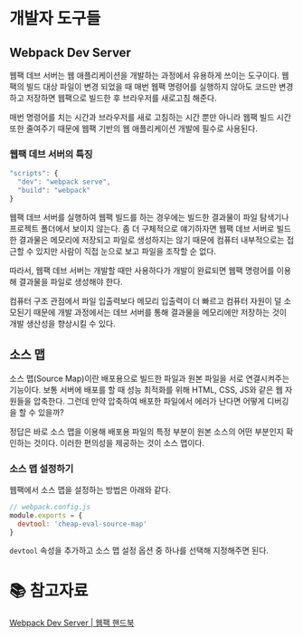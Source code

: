 # 개발자 도구들

## Webpack Dev Server

웹팩 데브 서버는 웹 애플리케이션을 개발하는 과정에서 유용하게 쓰이는 도구이다. 웹팩의 빌드 대상 파일이 변경 되었을 때 매번 웹팩 명령어를 실행하지 않아도 코드만 변경하고 저장하면 웹팩으로 빌드한 후 브라우저를 새로고침 해준다.

매번 명령어를 치는 시간과 브라우저를 새로 고침하는 시간 뿐만 아니라 웹팩 빌드 시간 또한 줄여주기 때문에 웹팩 기반의 웹 애플리케이션 개발에 필수로 사용된다.

### 웹팩 데브 서버의 특징

```javascript
"scripts": {
  "dev": "webpack serve",
  "build": "webpack"
}
```

웹팩 데브 서버를 실행하여 웹팩 빌드를 하는 경우에는 빌드한 결과물이 파일 탐색기나 프로젝트 폴더에서 보이지 않는다. 좀 더 구체적으로 얘기하자면 웹팩 데브 서버로 빌드한 결과물은 메모리에 저장되고 파일로 생성하지는 않기 때문에 컴퓨터 내부적으로는 접근할 수 있지만 사람이 직접 눈으로 보고 파일을 조작할 순 없다.

따라서, 웹팩 데브 서버는 개발할 때만 사용하다가 개발이 완료되면 웹팩 명령어를 이용해 결과물을 파일로 생성해야 한다.

컴퓨터 구조 관점에서 파일 입출력보다 메모리 입출력이 더 빠르고 컴퓨터 자원이 덜 소모된기 때문에 개발 과정에서는 데브 서버를 통해 결과물을 메모리에만 저장하는 것이 개발 생산성을 향상시킬 수 있다.

## 소스 맵

소스 맵(Source Map)이란 배포용으로 빌드한 파일과 원본 파일을 서로 연결시켜주는 기능이다. 보통 서버에 배포를 할 때 성능 최적화를 위해 HTML, CSS, JS와 같은 웹 자원들을 압축한다. 그런데 만약 압축하여 배포한 파일에서 에러가 난다면 어떻게 디버깅을 할 수 있을까?

정답은 바로 소스 맵을 이용해 배포용 파일의 특정 부분이 원본 소스의 어떤 부분인지 확인하는 것이다. 이러한 편의성을 제공하는 것이 소스 맵이다.

### 소스 맵 설정하기

웹팩에서 소스 맵을 설정하는 방법은 아래와 같다.

```javascript
// webpack.config.js
module.exports = {
  devtool: 'cheap-eval-source-map'
}
```

`devtool` 속성을 추가하고 소스 맵 설정 옵션 중 하나를 선택해 지정해주면 된다.

# :books: 참고자료

[Webpack Dev Server | 웹팩 핸드북](https://joshua1988.github.io/webpack-guide/devtools/webpack-dev-server.html)

